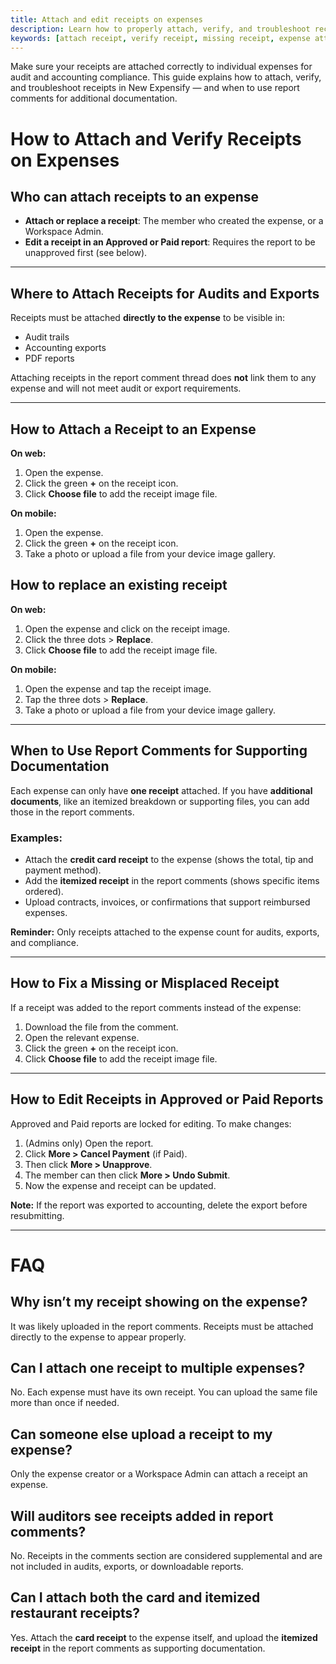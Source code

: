 ```yaml
---
title: Attach and edit receipts on expenses
description: Learn how to properly attach, verify, and troubleshoot receipts on expenses in New Expensify for audits and accounting.
keywords: [attach receipt, verify receipt, missing receipt, expense attachments, audit trail, New Expensify, receipt not showing]
---
```


<div id="new-expensify" markdown="1">

Make sure your receipts are attached correctly to individual expenses for audit and accounting compliance. This guide explains how to attach, verify, and troubleshoot receipts in New Expensify — and when to use report comments for additional documentation.

# How to Attach and Verify Receipts on Expenses

## Who can attach receipts to an expense
- **Attach or replace a receipt**: The member who created the expense, or a Workspace Admin.
- **Edit a receipt in an Approved or Paid report**: Requires the report to be unapproved first (see below).

---

## Where to Attach Receipts for Audits and Exports

Receipts must be attached **directly to the expense** to be visible in:
- Audit trails
- Accounting exports
- PDF reports

Attaching receipts in the report comment thread does **not** link them to any expense and will not meet audit or export requirements.

---

## How to Attach a Receipt to an Expense

**On web:**
1. Open the expense. 
2. Click the green **+** on the receipt icon.
3. Click **Choose file** to add the receipt image file. 

**On mobile:**
1. Open the expense. 
2. Click the green **+** on the receipt icon.
3. Take a photo or upload a file from your device image gallery.

## How to replace an existing receipt

**On web:**
1. Open the expense and click on the receipt image. 
2. Click the three dots > **Replace**.
3. Click **Choose file** to add the receipt image file. 

**On mobile:**
1. Open the expense and tap the receipt image.
2. Tap the three dots > **Replace**.
3. Take a photo or upload a file from your device image gallery.

---

## When to Use Report Comments for Supporting Documentation

Each expense can only have **one receipt** attached. If you have **additional documents**, like an itemized breakdown or supporting files, you can add those in the report comments.

### Examples:
- Attach the **credit card receipt** to the expense (shows the total, tip and payment method).
- Add the **itemized receipt** in the report comments (shows specific items ordered).
- Upload contracts, invoices, or confirmations that support reimbursed expenses.

**Reminder:** Only receipts attached to the expense count for audits, exports, and compliance.

---

## How to Fix a Missing or Misplaced Receipt

If a receipt was added to the report comments instead of the expense:

1. Download the file from the comment.
2. Open the relevant expense. 
3. Click the green **+** on the receipt icon.
4. Click **Choose file** to add the receipt image file. 

---

## How to Edit Receipts in Approved or Paid Reports

Approved and Paid reports are locked for editing. To make changes:

1. (Admins only) Open the report.
2. Click **More > Cancel Payment** (if Paid).
3. Then click **More > Unapprove**.
4. The member can then click **More > Undo Submit**.
5. Now the expense and receipt can be updated.

**Note:** If the report was exported to accounting, delete the export before resubmitting.

---

# FAQ

## Why isn’t my receipt showing on the expense?
It was likely uploaded in the report comments. Receipts must be attached directly to the expense to appear properly.

## Can I attach one receipt to multiple expenses?
No. Each expense must have its own receipt. You can upload the same file more than once if needed.

## Can someone else upload a receipt to my expense?
Only the expense creator or a Workspace Admin can attach a receipt an expense.

## Will auditors see receipts added in report comments?
No. Receipts in the comments section are considered supplemental and are not included in audits, exports, or downloadable reports.

## Can I attach both the card and itemized restaurant receipts?
Yes. Attach the **card receipt** to the expense itself, and upload the **itemized receipt** in the report comments as supporting documentation.
